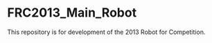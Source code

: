 FRC2013_Main_Robot
==================

This repository is for development of the 2013 Robot for Competition.
